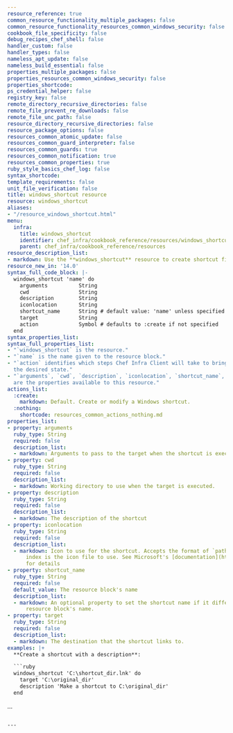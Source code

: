 ```yaml
---
resource_reference: true
common_resource_functionality_multiple_packages: false
common_resource_functionality_resources_common_windows_security: false
cookbook_file_specificity: false
debug_recipes_chef_shell: false
handler_custom: false
handler_types: false
nameless_apt_update: false
nameless_build_essential: false
properties_multiple_packages: false
properties_resources_common_windows_security: false
properties_shortcode: 
ps_credential_helper: false
registry_key: false
remote_directory_recursive_directories: false
remote_file_prevent_re_downloads: false
remote_file_unc_path: false
resource_directory_recursive_directories: false
resource_package_options: false
resources_common_atomic_update: false
resources_common_guard_interpreter: false
resources_common_guards: true
resources_common_notification: true
resources_common_properties: true
ruby_style_basics_chef_log: false
syntax_shortcode: 
template_requirements: false
unit_file_verification: false
title: windows_shortcut resource
resource: windows_shortcut
aliases:
- "/resource_windows_shortcut.html"
menu:
  infra:
    title: windows_shortcut
    identifier: chef_infra/cookbook_reference/resources/windows_shortcut windows_shortcut
    parent: chef_infra/cookbook_reference/resources
resource_description_list:
- markdown: Use the **windows_shortcut** resource to create shortcut files on Windows.
resource_new_in: '14.0'
syntax_full_code_block: |-
  windows_shortcut 'name' do
    arguments          String
    cwd                String
    description        String
    iconlocation       String
    shortcut_name      String # default value: 'name' unless specified
    target             String
    action             Symbol # defaults to :create if not specified
  end
syntax_properties_list: 
syntax_full_properties_list:
- "`windows_shortcut` is the resource."
- "`name` is the name given to the resource block."
- "`action` identifies which steps Chef Infra Client will take to bring the node into
  the desired state."
- "`arguments`, `cwd`, `description`, `iconlocation`, `shortcut_name`, and `target`
  are the properties available to this resource."
actions_list:
  :create:
    markdown: Default. Create or modify a Windows shortcut.
  :nothing:
    shortcode: resources_common_actions_nothing.md
properties_list:
- property: arguments
  ruby_type: String
  required: false
  description_list:
  - markdown: Arguments to pass to the target when the shortcut is executed.
- property: cwd
  ruby_type: String
  required: false
  description_list:
  - markdown: Working directory to use when the target is executed.
- property: description
  ruby_type: String
  required: false
  description_list:
  - markdown: The description of the shortcut
- property: iconlocation
  ruby_type: String
  required: false
  description_list:
  - markdown: Icon to use for the shortcut. Accepts the format of `path, index`, where
      index is the icon file to use. See Microsoft's [documentation](https://msdn.microsoft.com/en-us/library/3s9bx7at.aspx)
      for details
- property: shortcut_name
  ruby_type: String
  required: false
  default_value: The resource block's name
  description_list:
  - markdown: An optional property to set the shortcut name if it differs from the
      resource block's name.
- property: target
  ruby_type: String
  required: false
  description_list:
  - markdown: The destination that the shortcut links to.
examples: |+
  **Create a shortcut with a description**:

  ```ruby
  windows_shortcut 'C:\shortcut_dir.lnk' do
    target 'C:\original_dir'
    description 'Make a shortcut to C:\original_dir'
  end
  ```

...
```

---
